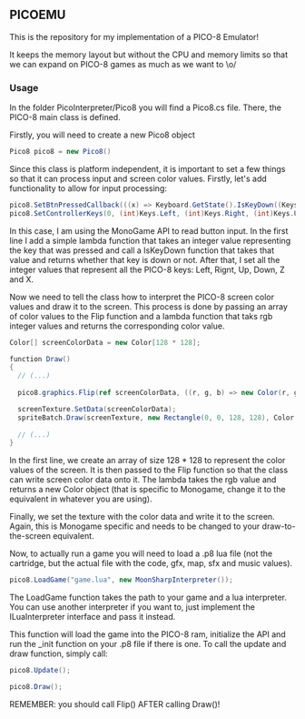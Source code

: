 ## PICOEMU

This is the repository for my implementation of a PICO-8 Emulator!
 
It keeps the memory layout but without the CPU and memory limits so that we can expand on PICO-8 games as much as we want to \o/

### Usage

In the folder PicoInterpreter/Pico8 you will find a Pico8.cs file. There, the PICO-8 main class is defined.

Firstly, you will need to create a new Pico8 object

```c#
Pico8 pico8 = new Pico8()
```

Since this class is platform independent, it is important to set a few things so that it can process input and screen color values. Firstly, let's add functionality to allow for input processing:

```c#
pico8.SetBtnPressedCallback(((x) => Keyboard.GetState().IsKeyDown((Keys)x)));
pico8.SetControllerKeys(0, (int)Keys.Left, (int)Keys.Right, (int)Keys.Up, (int)Keys.Down, (int)Keys.Z, (int)Keys.X);
```

In this case, I am using the MonoGame API to read button input. In the first line I add a simple lambda function that takes an integer value representing the key that was pressed and call a IsKeyDown function that takes that value and returns whether that key is down or not.
After that, I set all the integer values that represent all the PICO-8 keys: Left, Rignt, Up, Down, Z and X.

Now we need to tell the class how to interpret the PICO-8 screen color values and draw it to the screen. This process is done by passing an array of color values to the Flip function and a lambda function that taks rgb integer values and returns the corresponding color value.

```c#
Color[] screenColorData = new Color[128 * 128];

function Draw()
{
  // (...)
  
  pico8.graphics.Flip(ref screenColorData, ((r, g, b) => new Color(r, g, b))) ;

  screenTexture.SetData(screenColorData);
  spriteBatch.Draw(screenTexture, new Rectangle(0, 0, 128, 128), Color.White);
  
  // (...)
}
```

In the first line, we create an array of size 128 * 128 to represent the color values of the screen. It is then passed to the Flip function so that the class can write screen color data onto it. The lambda takes the rgb value and returns a new Color object (that is specific to Monogame, change it to the equivalent in whatever you are using).

Finally, we set the texture with the color data and write it to the screen. Again, this is Monogame specific and needs to be changed to your draw-to-the-screen equivalent.

Now, to actually run a game you will need to load a .p8 lua file (not the cartridge, but the actual file with the code, gfx, map, sfx and music values).

```c#
pico8.LoadGame("game.lua", new MoonSharpInterpreter());
```

The LoadGame function takes the path to your game and a lua interpreter. You can use another interpreter if you want to, just implement the ILuaInterpreter interface and pass it instead.

This function will load the game into the PICO-8 ram, initialize the API and run the _init function on your .p8 file if there is one. To call the update and draw function, simply call:

```c#
pico8.Update();

pico8.Draw();
```

REMEMBER: you should call Flip() AFTER calling Draw()!

